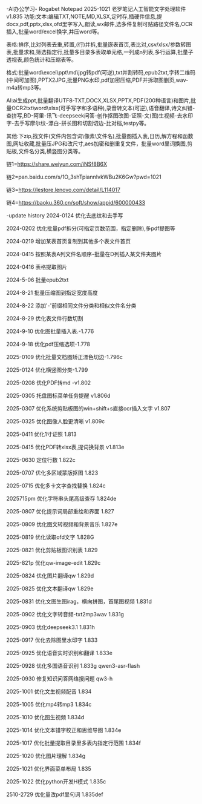 -AI办公学习-
Rogabet Notepad 2025-1021
老罗笔记人工智能文字处理软件 v1.835
功能:文本:编辑TXT,NOTE,MD,XLSX,定时存,插硬件信息,提docx,pdf,pptx,xlsx,ofd里字写入,朗读,wx邮件,选多件复制可贴路径文件名,OCR插入,批量word/excel换字,并压word等。

表格:排序,比对列表去重,转置,(行)并拆,批量嵌表首页,表比对,csv/xlsx/参数转图表,批量求和,筛选指定行,批量多目录多表取单元格,一列成n列表,多行运算,批量子透视表,颜色统计和压缩表等。

格式:批量word\excel\ppt\md\jpg转pdf(可逆),txt并割转码,epub2txt,字转二维码(中间可加图),PPTX2JPG,批量PNG水印,pdf加密压缩,PDF并拆取图删页,wav-m4a转mp3等。

AI:ai生成ppt,批量翻译UTF8-TXT,DOCX,XLSX,PPTX,PDF(200种语言)和图片,批量OCR2txt\word\xlsx(可手写字和多语种),录音转文本(可逆),语音翻译,诗文纠错-查拼写,BD-阿里-讯飞-deepseek问答-创作抠图改图-证照-文(图)生视频-去水印字-去手写摩尔纹-漂白-拼长图和切割切边-比对档,testpy等。

其他:下zip,找文件(文件内包含词\像素\文件名),批量图插入表,日历,解方程和函数图,网址收藏,批量压JPG和改尺寸,aes加密和删重复文件，批量word里词换图,剪贴板,文件名分类,横竖图分类等。

链1=https://share.weiyun.com/iNSf8B6X

链2=pan.baidu.com/s/1O_3shTpiannIvkWBu2K6Gw?pwd=1021

链3=https://lestore.lenovo.com/detail/L114017

链4=https://baoku.360.cn/soft/show/appid/600000433



-update history 
2024-0124 优化去底纹和去手写

2024-0202 优化批量pdf拆分(可指定页数范围，指定删除),多pdf提图等

2024-0219 增加某表首页复制到其他多个表文件首页

2024-0415 按照某表A列文件名顺序-批量在D列插入某文件夹图片

2024-0416 表格提取图片

2024-5-06 批量epub2txt

2024-8-21 批量压缩图到指定宽度高度

2024-8-22 添加'-'前缀相同文件分类和相似文件名分类

2024-8-29 优化表文件行数切割

2024-9-10 优化图批量插入表.-1.776

2024-9-18 优化pdf压缩选项-1.778

2025-0109 优化批量文档图矫正漂色切边-1.796c

2025-0124 优化横竖图分类-1.799

2025-0208 优化PDF转md -v1.802

2025-0305 托盘图标菜单任务提醒 v1.806d

2025-0307 优化系统剪贴板图的win+shift+s直接ocr插入文字 v1.807

2025-0325 优化图像人脸更清晰 v1.809c

2025-0411 优化1寸证照 1.813

2025-0415 优化PDF转xlsx表,提词换背景 v1.813e

2025-0630 定位行数 1.822c

2025-0707 优化多区域蒙版抠图 1.823

2025-0715 优化多卡文字查找替换 1.824c

2025715pm 优化字符串头尾高级查存 1.824de

2025-0807 优化提示词局部重绘和界面 1.827

2025-0809 优化图文转视频和背景音乐 1.827e

2025-0819 优化读取ofd文字 1.828G

2025-0821 优化剪贴板图识别表 1.829

2025-821p 优化qw-image-edit 1.829c

2025-0824 优化图片翻译qw 1.829d

2025-0825 优化文本翻译qw 1.829e

2025-0831 优化文图生图irag，横向拼图，首尾图视频  1.831d

2025-0902 优化文字转音频-txt2mp3wav 1.831g

2025-0903 优化deepseek3.1 1.831h

2025-0917 优化去除图里水印字 1.833

2025-0925 优化语音实时识别和翻译 1.833e

2025-0928 优化多国语音识别 1.833g qwen3-asr-flash

2025-0930 修复知识问答网络搜问题 qw3-h 

2025-1001 优化文生视频配音 1.834

2025-1005 优化mp4转mp3 1.834c

2025-1010 优化图生视频 1.834d

2025-1014 优化文本错字校正和思维导图 1.834e

2025-1017 优化批量提取目录里多表内指定行范围 1.834f

2025-1020 优化图片理解 1.834g

2025-1021 优化界面菜单布局 1.835

2025-1022 优化python开发H模式  1.835c

2510-2729 优化量改pdf里句词 1.835def
